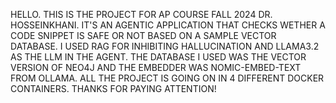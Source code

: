 HELLO. THIS IS THE PROJECT FOR AP COURSE FALL 2024 DR. HOSSEINKHANI. IT'S AN AGENTIC APPLICATION
THAT CHECKS WETHER A CODE SNIPPET IS SAFE OR NOT BASED ON A SAMPLE VECTOR DATABASE. 
I USED RAG FOR INHIBITING HALLUCINATION AND LLAMA3.2 AS THE LLM IN THE AGENT.
THE DATABASE I USED WAS THE VECTOR VERSION OF NEO4J AND THE EMBEDDER WAS NOMIC-EMBED-TEXT FROM OLLAMA.
ALL THE PROJECT IS GOING ON IN 4 DIFFERENT DOCKER CONTAINERS.
THANKS FOR PAYING ATTENTION!
